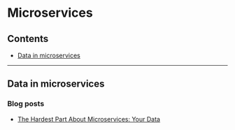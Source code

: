 # Microservices

## Contents

* [Data in microservices]

[Data in microservices]: #data-in-microservices
***

## Data in microservices

### Blog posts

* [The Hardest Part About Microservices: Your Data](https://blog.christianposta.com/microservices/the-hardest-part-about-microservices-data/)
